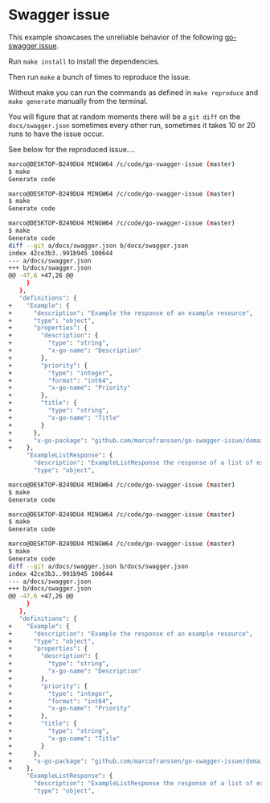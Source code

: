 # Swagger issue

This example showcases the unreliable behavior of the following [go-swagger issue](https://github.com/go-swagger/go-swagger/issues/2066).

Run `make install` to install the dependencies.

Then run `make` a bunch of times to reproduce the issue.

Without make you can run the commands as defined in `make reproduce` and `make generate` manually from the terminal.

You will figure that at random moments there will be a `git diff` on the `docs/swagger.json` sometimes every other run, sometimes it takes 10 or 20 runs to have the issue occur.

See below for the reproduced issue....

```bash
marco@DESKTOP-B249DU4 MINGW64 /c/code/go-swagger-issue (master)
$ make
Generate code

marco@DESKTOP-B249DU4 MINGW64 /c/code/go-swagger-issue (master)
$ make
Generate code

marco@DESKTOP-B249DU4 MINGW64 /c/code/go-swagger-issue (master)
$ make
Generate code
diff --git a/docs/swagger.json b/docs/swagger.json
index 42ce3b3..991b945 100644
--- a/docs/swagger.json
+++ b/docs/swagger.json
@@ -47,6 +47,26 @@
     }
   },
   "definitions": {
+    "Example": {
+      "description": "Example the response of an example resource",
+      "type": "object",
+      "properties": {
+        "description": {
+          "type": "string",
+          "x-go-name": "Description"
+        },
+        "priority": {
+          "type": "integer",
+          "format": "int64",
+          "x-go-name": "Priority"
+        },
+        "title": {
+          "type": "string",
+          "x-go-name": "Title"
+        }
+      },
+      "x-go-package": "github.com/marcofranssen/go-swagger-issue/domain"
+    },
     "ExampleListResponse": {
       "description": "ExampleListResponse the response of a list of example resources",
       "type": "object",

marco@DESKTOP-B249DU4 MINGW64 /c/code/go-swagger-issue (master)
$ make
Generate code

marco@DESKTOP-B249DU4 MINGW64 /c/code/go-swagger-issue (master)
$ make
Generate code

marco@DESKTOP-B249DU4 MINGW64 /c/code/go-swagger-issue (master)
$ make
Generate code
diff --git a/docs/swagger.json b/docs/swagger.json
index 42ce3b3..991b945 100644
--- a/docs/swagger.json
+++ b/docs/swagger.json
@@ -47,6 +47,26 @@
     }
   },
   "definitions": {
+    "Example": {
+      "description": "Example the response of an example resource",
+      "type": "object",
+      "properties": {
+        "description": {
+          "type": "string",
+          "x-go-name": "Description"
+        },
+        "priority": {
+          "type": "integer",
+          "format": "int64",
+          "x-go-name": "Priority"
+        },
+        "title": {
+          "type": "string",
+          "x-go-name": "Title"
+        }
+      },
+      "x-go-package": "github.com/marcofranssen/go-swagger-issue/domain"
+    },
     "ExampleListResponse": {
       "description": "ExampleListResponse the response of a list of example resources",
       "type": "object",
```
